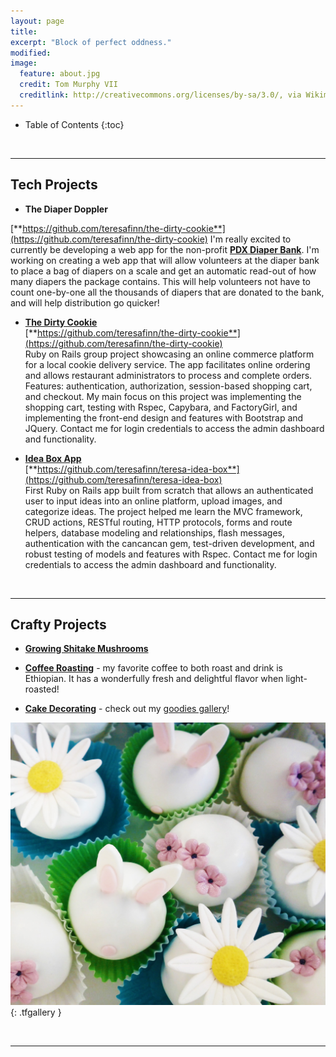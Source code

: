 ```yaml
---
layout: page
title:
excerpt: "Block of perfect oddness."
modified:
image:
  feature: about.jpg
  credit: Tom Murphy VII
  creditlink: http://creativecommons.org/licenses/by-sa/3.0/, via Wikimedia Commons
---
```



* Table of Contents
{:toc}

<br/>

---


## Tech Projects
* **The Diaper Doppler**<br/>
<!-- (http://diaper-doppler.herokuapp.com) -->
[**https://github.com/teresafinn/the-dirty-cookie**](https://github.com/teresafinn/the-dirty-cookie)
I'm really excited to currently be developing a web app for the non-profit [**PDX Diaper Bank**](www.pdxdiaperbank.org/). I'm working on creating a web app that will allow volunteers at the diaper bank to place a bag of diapers on a scale and get an automatic read-out of how many diapers the package contains. This will help volunteers not have to count one-by-one all the thousands of diapers that are donated to the bank, and will help distribution go quicker!

* [**The Dirty Cookie**](http://dirty-cookie.herokuapp.com)<br/>
[**https://github.com/teresafinn/the-dirty-cookie**](https://github.com/teresafinn/the-dirty-cookie)<br/>
Ruby on Rails group project showcasing an online commerce platform for a local cookie delivery service. The app facilitates online ordering and allows restaurant administrators to process and complete orders. Features: authentication, authorization, session-based shopping cart, and checkout. My main focus on this project was implementing the shopping cart, testing with Rspec, Capybara, and FactoryGirl, and implementing the front-end design and features with Bootstrap and JQuery. Contact me for login credentials to access the admin dashboard and functionality.

* [**Idea Box App**](http://teresa-idea-box.herokuapp.com/)<br/>
[**https://github.com/teresafinn/teresa-idea-box**](https://github.com/teresafinn/teresa-idea-box)<br/>
First Ruby on Rails app built from scratch that allows an authenticated user to input ideas into an online platform, upload images, and categorize ideas. The project helped me learn the MVC framework, CRUD actions, RESTful routing, HTTP protocols, forms and route helpers, database modeling and relationships, flash messages, authentication with the cancancan gem, test-driven development, and robust testing of models and features with Rspec. Contact me for login credentials to access the admin dashboard and functionality.

<br/>



---

##  Crafty Projects
* [**Growing Shitake Mushrooms**](link)

* [**Coffee Roasting**](link) - my favorite coffee to both roast and drink is Ethiopian. It has a wonderfully fresh and delightful flavor when light-roasted!

* [**Cake Decorating**](/projects/cake-pictures) - check out my [goodies gallery](/projects/cake-pictures)!

![Easter Truffles](/images/easter.jpg "Easter Truffles"){: .tfgallery }

<br/>

---


